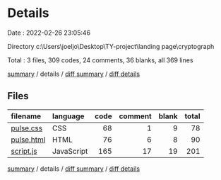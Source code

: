 # Details

Date : 2022-02-26 23:05:46

Directory c:\Users\joeljo\Desktop\TY-project\landing page\cryptograph

Total : 3 files,  309 codes, 24 comments, 36 blanks, all 369 lines

[summary](results.md) / details / [diff summary](diff.md) / [diff details](diff-details.md)

## Files
| filename | language | code | comment | blank | total |
| :--- | :--- | ---: | ---: | ---: | ---: |
| [pulse.css](/pulse.css) | CSS | 68 | 1 | 9 | 78 |
| [pulse.html](/pulse.html) | HTML | 76 | 6 | 8 | 90 |
| [script.js](/script.js) | JavaScript | 165 | 17 | 19 | 201 |

[summary](results.md) / details / [diff summary](diff.md) / [diff details](diff-details.md)